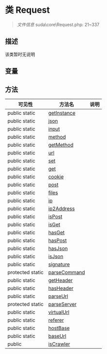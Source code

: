 #  类 Request

> *文件信息* suda\core\Request.php: 21~337



## 描述

该类暂时无说明


## 变量


## 方法


| 可见性 | 方法名 | 说明 |
|--------|-------|------|
| public static|[getInstance](Request/getInstance.md) |  |
| public static|[json](Request/json.md) |  |
| public static|[input](Request/input.md) |  |
| public static|[method](Request/method.md) |  |
| public static|[getMethod](Request/getMethod.md) |  |
| public static|[url](Request/url.md) |  |
| public static|[set](Request/set.md) |  |
| public static|[get](Request/get.md) |  |
| public static|[cookie](Request/cookie.md) |  |
| public static|[post](Request/post.md) |  |
| public static|[files](Request/files.md) |  |
| public static|[ip](Request/ip.md) |  |
| public static|[ip2Address](Request/ip2Address.md) |  |
| public static|[isPost](Request/isPost.md) |  |
| public static|[isGet](Request/isGet.md) |  |
| public static|[hasGet](Request/hasGet.md) |  |
| public static|[hasPost](Request/hasPost.md) |  |
| public static|[hasJson](Request/hasJson.md) |  |
| public static|[isJson](Request/isJson.md) |  |
| public static|[signature](Request/signature.md) |  |
| protected static|[parseCommand](Request/parseCommand.md) |  |
| public static|[getHeader](Request/getHeader.md) |  |
| public static|[hasHeader](Request/hasHeader.md) |  |
| public static|[parseUrl](Request/parseUrl.md) |  |
| protected static|[parseServer](Request/parseServer.md) |  |
| public static|[virtualUrl](Request/virtualUrl.md) |  |
| public static|[referer](Request/referer.md) |  |
| public static|[hostBase](Request/hostBase.md) |  |
| public static|[baseUrl](Request/baseUrl.md) |  |
| public |[isCrawler](Request/isCrawler.md) |  |
